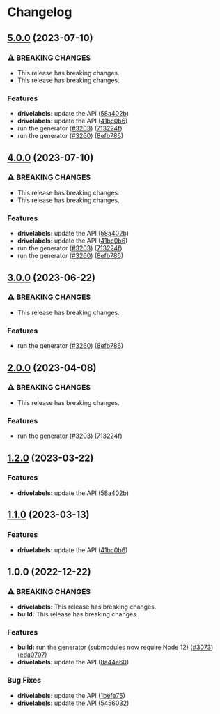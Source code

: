 # Changelog

## [5.0.0](https://github.com/googleapis/google-api-nodejs-client/compare/drivelabels-v4.0.0...drivelabels-v5.0.0) (2023-07-10)


### ⚠ BREAKING CHANGES

* This release has breaking changes.
* This release has breaking changes.

### Features

* **drivelabels:** update the API ([58a402b](https://github.com/googleapis/google-api-nodejs-client/commit/58a402b73881b1d4dfb2fcefebf89ea3000086a9))
* **drivelabels:** update the API ([41bc0b6](https://github.com/googleapis/google-api-nodejs-client/commit/41bc0b6653580d5b59f0fe3342a17cbc2f8a82ba))
* run the generator ([#3203](https://github.com/googleapis/google-api-nodejs-client/issues/3203)) ([713224f](https://github.com/googleapis/google-api-nodejs-client/commit/713224fe0271843ea61b5d5cbd434ed2aa7b4d69))
* run the generator ([#3260](https://github.com/googleapis/google-api-nodejs-client/issues/3260)) ([8efb786](https://github.com/googleapis/google-api-nodejs-client/commit/8efb7861b7da4bc1472a4b654e46f90b29fbff20))

## [4.0.0](https://github.com/googleapis/google-api-nodejs-client/compare/drivelabels-v3.0.0...drivelabels-v4.0.0) (2023-07-10)


### ⚠ BREAKING CHANGES

* This release has breaking changes.
* This release has breaking changes.

### Features

* **drivelabels:** update the API ([58a402b](https://github.com/googleapis/google-api-nodejs-client/commit/58a402b73881b1d4dfb2fcefebf89ea3000086a9))
* **drivelabels:** update the API ([41bc0b6](https://github.com/googleapis/google-api-nodejs-client/commit/41bc0b6653580d5b59f0fe3342a17cbc2f8a82ba))
* run the generator ([#3203](https://github.com/googleapis/google-api-nodejs-client/issues/3203)) ([713224f](https://github.com/googleapis/google-api-nodejs-client/commit/713224fe0271843ea61b5d5cbd434ed2aa7b4d69))
* run the generator ([#3260](https://github.com/googleapis/google-api-nodejs-client/issues/3260)) ([8efb786](https://github.com/googleapis/google-api-nodejs-client/commit/8efb7861b7da4bc1472a4b654e46f90b29fbff20))

## [3.0.0](https://github.com/googleapis/google-api-nodejs-client/compare/drivelabels-v2.0.0...drivelabels-v3.0.0) (2023-06-22)


### ⚠ BREAKING CHANGES

* This release has breaking changes.

### Features

* run the generator ([#3260](https://github.com/googleapis/google-api-nodejs-client/issues/3260)) ([8efb786](https://github.com/googleapis/google-api-nodejs-client/commit/8efb7861b7da4bc1472a4b654e46f90b29fbff20))

## [2.0.0](https://github.com/googleapis/google-api-nodejs-client/compare/drivelabels-v1.2.0...drivelabels-v2.0.0) (2023-04-08)


### ⚠ BREAKING CHANGES

* This release has breaking changes.

### Features

* run the generator ([#3203](https://github.com/googleapis/google-api-nodejs-client/issues/3203)) ([713224f](https://github.com/googleapis/google-api-nodejs-client/commit/713224fe0271843ea61b5d5cbd434ed2aa7b4d69))

## [1.2.0](https://github.com/googleapis/google-api-nodejs-client/compare/drivelabels-v1.1.0...drivelabels-v1.2.0) (2023-03-22)


### Features

* **drivelabels:** update the API ([58a402b](https://github.com/googleapis/google-api-nodejs-client/commit/58a402b73881b1d4dfb2fcefebf89ea3000086a9))

## [1.1.0](https://github.com/googleapis/google-api-nodejs-client/compare/drivelabels-v1.0.0...drivelabels-v1.1.0) (2023-03-13)


### Features

* **drivelabels:** update the API ([41bc0b6](https://github.com/googleapis/google-api-nodejs-client/commit/41bc0b6653580d5b59f0fe3342a17cbc2f8a82ba))

## 1.0.0 (2022-12-22)


### ⚠ BREAKING CHANGES

* **drivelabels:** This release has breaking changes.
* **build:** This release has breaking changes.

### Features

* **build:** run the generator (submodules now require Node 12) ([#3073](https://github.com/googleapis/google-api-nodejs-client/issues/3073)) ([eda0707](https://github.com/googleapis/google-api-nodejs-client/commit/eda07079dadab46a80b6f9ede618f4f43030169e))
* **drivelabels:** update the API ([8a44a60](https://github.com/googleapis/google-api-nodejs-client/commit/8a44a60180c90bba346e6291a6b372fc89bed456))


### Bug Fixes

* **drivelabels:** update the API ([1befe75](https://github.com/googleapis/google-api-nodejs-client/commit/1befe757cb91bb8d43c9afb1374b82e29f4487cd))
* **drivelabels:** update the API ([5456032](https://github.com/googleapis/google-api-nodejs-client/commit/5456032f122414dd5f611228717d57102f24aa4b))
